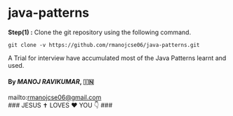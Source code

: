 # java-patterns

**Step(1) :** Clone the git repository using the following command.

`git clone -v https://github.com/rmanojcse06/java-patterns.git`



A Trial for interview have accumulated most of the Java Patterns learnt and used.





#### By *MANOJ RAVIKUMAR*, :india:	
mailto:rmanojcse06@gmail.com																		
						                      ### JESUS ✝️ LOVES ❤️ YOU 👇 ###
